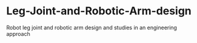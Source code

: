 # Leg-Joint-and-Robotic-Arm-design
Robot leg joint and robotic arm design and studies in an engineering approach 
